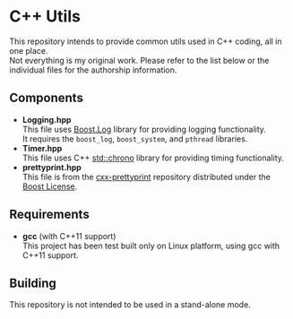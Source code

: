 # C++ Utils

This repository intends to provide common utils used in C++ coding, all in one place.  
Not everything is my original work. Please refer to the list below or the individual files for the authorship information.

## Components
* **Logging.hpp**  
This file uses [Boost.Log](https://www.boost.org/doc/libs/1_71_0/libs/log/doc/html/index.html) library for providing logging functionality.  
It requires the `boost_log`, `boost_system`, and `pthread` libraries.
* **Timer.hpp**  
This file uses C++ [std::chrono](http://en.cppreference.com/w/cpp/header/chrono) library for providing timing functionality.
* **prettyprint.hpp**  
This file is from the [cxx-prettyprint](https://github.com/louisdx/cxx-prettyprint) repository distributed under the [Boost License](https://github.com/louisdx/cxx-prettyprint/blob/master/LICENSE_1_0.txt).

## Requirements
* **gcc** (with C++11 support)  
This project has been test built only on Linux platform, using gcc with C++11 support.

## Building
This repository is not intended to be used in a stand-alone mode.
